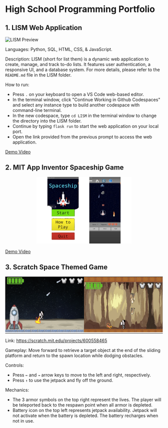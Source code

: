 # High School Programming Portfolio
## 1. LISM Web Application
<picture>
  <img alt = "LISM Preview" src = "/Images/LISM Preview.png">
</picture> 


Languages: Python, SQL, HTML, CSS, & JavaScript.  

Description: LISM (short for list them) is a dynamic web application to create, manage, and track to-do lists. It features user authentication, a responsive UI, and a database system. For more details, please refer to the `README.md` file in the LISM folder.

How to run:
- Press ` . ` on your keyboard to open a VS Code web-based editor.
- In the terminal window, click "Continue Working in Github Codespaces" and select any instance type to build another codespace with command-line terminal.
- In the new codespace, type `cd LISM` in the terminal window to change the directory into the LISM folder.
- Continue by typing `flask run` to start the web application on your local port.
- Open the link provided from the previous prompt to access the web application.

[Demo Video](https://cuhko365-my.sharepoint.com/:v:/g/personal/123040049_link_cuhk_edu_cn/Ebv7MHUmxelOr13W5j-kmdkBcvWruDGAYTAiicedbPDCqA?nav=eyJyZWZlcnJhbEluZm8iOnsicmVmZXJyYWxBcHAiOiJPbmVEcml2ZUZvckJ1c2luZXNzIiwicmVmZXJyYWxBcHBQbGF0Zm9ybSI6IldlYiIsInJlZmVycmFsTW9kZSI6InZpZXciLCJyZWZlcnJhbFZpZXciOiJNeUZpbGVzTGlua0NvcHkifX0&e=de7iBg)

## 2. MIT App Inventor Spaceship Game
<div align = "center">
  <picture>
    <img alt = "MIT App Inventor Spaceship Game Preview" src = "/Previews/MIT App Inventor Spaceship Game Preview.png" width = "60%">
  </picture> 
</div>


[Demo Video](https://cuhko365-my.sharepoint.com/:v:/g/personal/123040049_link_cuhk_edu_cn/ERm-Dt_jSxlFu71w8SzB3KUBETgsZ9k5xGO962Nz4vpH7A?nav=eyJyZWZlcnJhbEluZm8iOnsicmVmZXJyYWxBcHAiOiJPbmVEcml2ZUZvckJ1c2luZXNzIiwicmVmZXJyYWxBcHBQbGF0Zm9ybSI6IldlYiIsInJlZmVycmFsTW9kZSI6InZpZXciLCJyZWZlcnJhbFZpZXciOiJNeUZpbGVzTGlua0NvcHkifX0&e=T9SkM2)

## 3. Scratch Space Themed Game
<table cellspacing = "0" cellpadding = "0" style = "border-collapse: collapse; width: 100%;">
  <tr>
    <!-- Left Column -->
    <td width = "50%" style = "padding: 0; border: none;">
      <picture>
        <img alt="Scratch Space Themed Game Preview" src="/Previews/Scratch Space Themed Game Preview.png">
      </picture>
    </td>
    <!-- Right Column -->
    <td width = "50%" style = "padding: 0; border: none;">
      <picture>
        <img alt = "Scratch Space Themed Game Preview 2" src = "/Previews/Scratch Space Themed Game Preview 2.png">
      </picture>
    </td>
  </tr>
</table>

Link: https://scratch.mit.edu/projects/600558465

Gameplay: Move forward to retrieve a target object at the end of the sliding platform and return to the spawn location while dodging obstacles.

Controls: 
- Press `←` and `→` arrow keys to move to the left and right, respectively. 
- Press `↑` to use the jetpack and fly off the ground.

Mechanics:
- The 3 armor symbols on the top right represent the lives. The player will be teleported back to the respawn point when all armor is depleted.
- Battery icon on the top left represents jetpack availability. Jetpack will not activate when the battery is depleted. The battery recharges when not in use.
